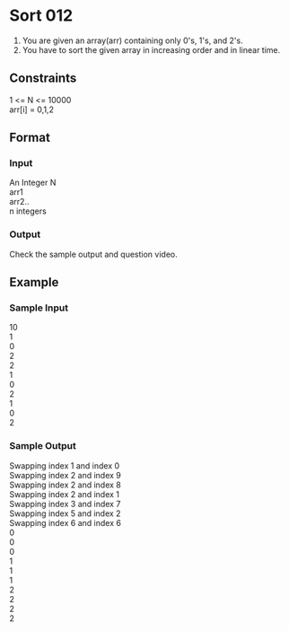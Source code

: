 # Sort 012

1. You are given an array(arr) containing only 0's, 1's, and 2's.
2. You have to sort the given array in increasing order and in linear time.

## Constraints
1 <= N <= 10000  
arr[i] = 0,1,2

## Format
### Input
An Integer N  
arr1  
arr2..  
n integers

### Output
Check the sample output and question video.

## Example
### Sample Input

10  
1  
0  
2  
2  
1  
0  
2  
1  
0  
2  

### Sample Output
Swapping index 1 and index 0  
Swapping index 2 and index 9  
Swapping index 2 and index 8  
Swapping index 2 and index 1  
Swapping index 3 and index 7  
Swapping index 5 and index 2  
Swapping index 6 and index 6  
0  
0  
0  
1  
1  
1  
2  
2  
2  
2  
